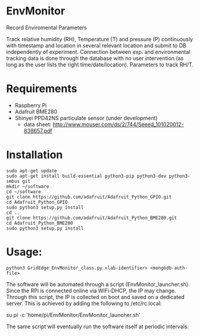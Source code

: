 # EnvMonitor
Record Enviromental Parameters

Track relative humidity (RH), Temperature (T) and pressure (P) continuously with timestamp 
and location in several relevant location and submit to DB independently of experiment. 
Connection between exp. and environmental tracking data is done through the database with no 
user intervention (as long as the user lists the right time/date/location). Parameters to 
track RH/T.

Requirements
============
- Raspberry Pi
- Adafruit BME280
- Shinyei PPD42NS particulate sensor (under development)
  - data sheet: http://www.mouser.com/ds/2/744/Seeed_101020012-838657.pdf

Installation
============
	sudo apt-get update
	sudo apt-get install build-essential python3-pip python3-dev python3-smbus git
    mkdir ~/software
    cd ~/software
	git clone https://github.com/adafruit/Adafruit_Python_GPIO.git
	cd Adafruit_Python_GPIO
	sudo python3 setup.py install
    cd ..
	git clone https://github.com/adafruit/Adafruit_Python_BME280.git
    cd Adafruit_Python_BME280
    sudo python3 setup.py install

	
Usage:
======
 	python3 GridEdge_EnvMonitor_class.py <lab-identifier> <mongodb-auth-file>
    
The software will be automated through a script (EnvMonitor_launcher.sh). Since the RPi is 
connected online via WiFi-DHCP, the IP may change. Through this script, the IP is collected
on boot and saved on a dedicated server. This is achieved by adding the following to /etc/rc.local:

su pi -c 'home/pi/EnvMonitor/EnvMonitor_launcher.sh'

The same script will eventually run the software itself
at periodic intervals. 
    

